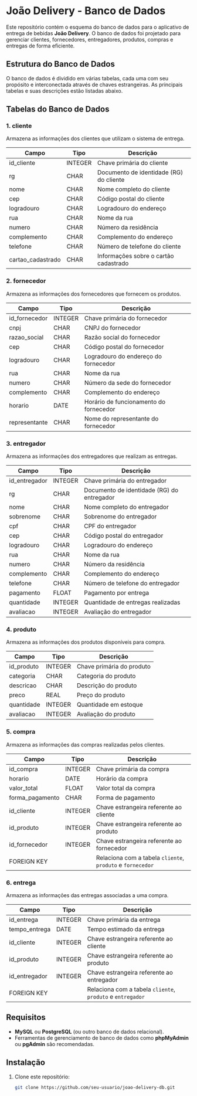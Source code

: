 # João Delivery - Banco de Dados

Este repositório contém o esquema do banco de dados para o aplicativo de entrega de bebidas **João Delivery**. O banco de dados foi projetado para gerenciar clientes, fornecedores, entregadores, produtos, compras e entregas de forma eficiente.

## Estrutura do Banco de Dados

O banco de dados é dividido em várias tabelas, cada uma com seu propósito e interconectada através de chaves estrangeiras. As principais tabelas e suas descrições estão listadas abaixo.

## Tabelas do Banco de Dados

### 1. **cliente**
Armazena as informações dos clientes que utilizam o sistema de entrega.

| Campo             | Tipo         | Descrição                                      |
|-------------------|--------------|-----------------------------------------------|
| id_cliente        | INTEGER      | Chave primária do cliente                     |
| rg                | CHAR         | Documento de identidade (RG) do cliente       |
| nome              | CHAR         | Nome completo do cliente                      |
| cep               | CHAR         | Código postal do cliente                      |
| logradouro        | CHAR         | Logradouro do endereço                        |
| rua               | CHAR         | Nome da rua                                   |
| numero            | CHAR         | Número da residência                          |
| complemento       | CHAR         | Complemento do endereço                       |
| telefone          | CHAR         | Número de telefone do cliente                 |
| cartao_cadastrado | CHAR         | Informações sobre o cartão cadastrado         |

### 2. **fornecedor**
Armazena as informações dos fornecedores que fornecem os produtos.

| Campo             | Tipo         | Descrição                                      |
|-------------------|--------------|-----------------------------------------------|
| id_fornecedor     | INTEGER      | Chave primária do fornecedor                  |
| cnpj              | CHAR         | CNPJ do fornecedor                            |
| razao_social      | CHAR         | Razão social do fornecedor                    |
| cep               | CHAR         | Código postal do fornecedor                   |
| logradouro        | CHAR         | Logradouro do endereço do fornecedor          |
| rua               | CHAR         | Nome da rua                                   |
| numero            | CHAR         | Número da sede do fornecedor                  |
| complemento       | CHAR         | Complemento do endereço                       |
| horario           | DATE         | Horário de funcionamento do fornecedor        |
| representante     | CHAR         | Nome do representante do fornecedor           |

### 3. **entregador**
Armazena as informações dos entregadores que realizam as entregas.

| Campo             | Tipo         | Descrição                                      |
|-------------------|--------------|-----------------------------------------------|
| id_entregador     | INTEGER      | Chave primária do entregador                  |
| rg                | CHAR         | Documento de identidade (RG) do entregador    |
| nome              | CHAR         | Nome completo do entregador                   |
| sobrenome         | CHAR         | Sobrenome do entregador                       |
| cpf               | CHAR         | CPF do entregador                             |
| cep               | CHAR         | Código postal do entregador                   |
| logradouro        | CHAR         | Logradouro do endereço                        |
| rua               | CHAR         | Nome da rua                                   |
| numero            | CHAR         | Número da residência                          |
| complemento       | CHAR         | Complemento do endereço                       |
| telefone          | CHAR         | Número de telefone do entregador              |
| pagamento         | FLOAT        | Pagamento por entrega                         |
| quantidade        | INTEGER      | Quantidade de entregas realizadas             |
| avaliacao         | INTEGER      | Avaliação do entregador                       |

### 4. **produto**
Armazena as informações dos produtos disponíveis para compra.

| Campo             | Tipo         | Descrição                                      |
|-------------------|--------------|-----------------------------------------------|
| id_produto        | INTEGER      | Chave primária do produto                     |
| categoria         | CHAR         | Categoria do produto                          |
| descricao         | CHAR         | Descrição do produto                          |
| preco             | REAL         | Preço do produto                              |
| quantidade        | INTEGER      | Quantidade em estoque                         |
| avaliacao         | INTEGER      | Avaliação do produto                          |

### 5. **compra**
Armazena as informações das compras realizadas pelos clientes.

| Campo             | Tipo         | Descrição                                      |
|-------------------|--------------|-----------------------------------------------|
| id_compra         | INTEGER      | Chave primária da compra                      |
| horario           | DATE         | Horário da compra                             |
| valor_total       | FLOAT        | Valor total da compra                         |
| forma_pagamento   | CHAR         | Forma de pagamento                            |
| id_cliente        | INTEGER      | Chave estrangeira referente ao cliente        |
| id_produto        | INTEGER      | Chave estrangeira referente ao produto        |
| id_fornecedor     | INTEGER      | Chave estrangeira referente ao fornecedor     |
| FOREIGN KEY       |              | Relaciona com a tabela `cliente`, `produto` e `fornecedor` |

### 6. **entrega**
Armazena as informações das entregas associadas a uma compra.

| Campo             | Tipo         | Descrição                                      |
|-------------------|--------------|-----------------------------------------------|
| id_entrega        | INTEGER      | Chave primária da entrega                     |
| tempo_entrega     | DATE         | Tempo estimado da entrega                     |
| id_cliente        | INTEGER      | Chave estrangeira referente ao cliente        |
| id_produto        | INTEGER      | Chave estrangeira referente ao produto        |
| id_entregador     | INTEGER      | Chave estrangeira referente ao entregador     |
| FOREIGN KEY       |              | Relaciona com a tabela `cliente`, `produto` e `entregador` |

## Requisitos

- **MySQL** ou **PostgreSQL** (ou outro banco de dados relacional).
- Ferramentas de gerenciamento de banco de dados como **phpMyAdmin** ou **pgAdmin** são recomendadas.

## Instalação

1. Clone este repositório:
   ```bash
   git clone https://github.com/seu-usuario/joao-delivery-db.git
